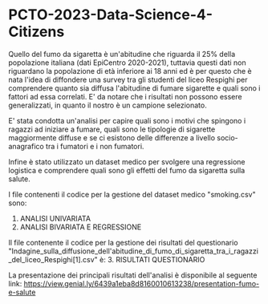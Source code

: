 # PCTO-2023-Data-Science-4-Citizens

Quello del fumo da sigaretta è un'abitudine che riguarda il 25% della popolazione italiana (dati EpiCentro 2020-2021), tuttavia questi dati non riguardano la popolazione di età inferiore ai 18 anni ed è per questo che è nata l'idea di diffondere una survey tra gli studenti del liceo Respighi per comprendere quanto sia diffusa l'abitudine di fumare sigarette e quali sono i fattori ad essa correlati. E' da notare che i risultati non possono essere generalizzati, in quanto il nostro è un campione selezionato. 

E' stata condotta un'analisi per capire quali sono i motivi che spingono i ragazzi ad iniziare a fumare, quali sono le tipologie di sigarette maggiormente diffuse e se ci esistono delle differenze a livello socio-anagrafico tra i fumatori e i non fumatori. 

Infine è stato utilizzato un dataset medico per svolgere una regressione logistica e comprendere quali sono gli effetti del fumo da sigaretta sulla salute.

I file contenenti il codice per la gestione del dataset medico "smoking.csv" sono: 
1. ANALISI UNIVARIATA
2. ANALISI BIVARIATA E REGRESSIONE

Il file contenente il codice per la gestione dei risultati del questionario "Indagine_sulla_diffusione_dell'abitudine_di_fumo_di_sigaretta_tra_i_ragazzi_del_liceo_Respighi[1].csv" è: 
3. RISULTATI QUESTIONARIO


La presentazione dei principali risultati dell'analisi è disponibile al seguente link: https://view.genial.ly/6439a1eba8d8160010613238/presentation-fumo-e-salute
